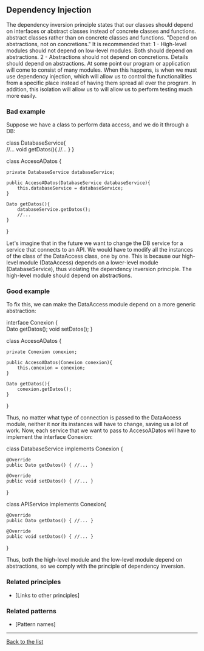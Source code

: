 ## Dependency Injection

The dependency inversion principle states that our classes should depend on interfaces or abstract classes instead of concrete classes and functions. abstract classes rather than on concrete classes and functions. "Depend on abstractions, not on concretions."
It is recommended that: 
1 - High-level modules should not depend on low-level modules. Both should depend on abstractions.
2 - Abstractions should not depend on concretions. Details should depend on abstractions.
At some point our program or application will come to consist of many modules. When this happens, is when we must use dependency injection, which will allow us to control the functionalities from a specific place instead of having them spread all over the program. In addition, this isolation will allow us to 
will allow us to perform testing much more easily.

### Bad example

Suppose we have a class to perform data access, and we do it through a DB:

class DatabaseService{  
    //...
    void getDatos(){ //... }
}

class AccesoADatos {

    private DatabaseService databaseService;

    public AccesoADatos(DatabaseService databaseService){
        this.databaseService = databaseService;
    }

    Dato getDatos(){
        databaseService.getDatos();
        //...
    }
}

Let's imagine that in the future we want to change the DB service for a service that connects to an API. We would have to modify all the instances of the class of the DataAccess class, one by one. This is because our high-level module (DataAccess) depends on a lower-level module (DatabaseService), thus violating the dependency inversion principle. The high-level module should depend on abstractions.

### Good example

To fix this, we can make the DataAccess module depend on a more generic abstraction:

interface Conexion {  
    Dato getDatos();
    void setDatos();
}

class AccesoADatos {

    private Conexion conexion;

    public AccesoADatos(Conexion conexion){
        this.conexion = conexion;
    }

    Dato getDatos(){
        conexion.getDatos();
    }
}

Thus, no matter what type of connection is passed to the DataAccess module, neither it nor its instances will have to change, saving us a lot of work. Now, each service that we want to pass to AccesoADatos will have to implement the interface Conexion:

class DatabaseService implements Conexion {

    @Override
    public Dato getDatos() { //... }

    @Override
    public void setDatos() { //... }
}

class APIService implements Conexion{

    @Override
    public Dato getDatos() { //... }

    @Override
    public void setDatos() { //... }
}

Thus, both the high-level module and the low-level module depend on abstractions, so we comply with the principle of dependency inversion. 

### Related principles

- [Links to other principles] 

### Related patterns

- [Pattern names]

---
[Back to the list](./README.md)